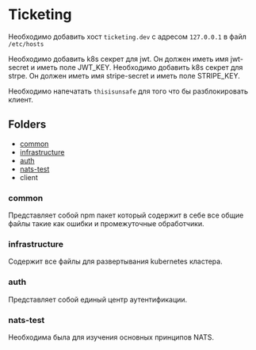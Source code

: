 # Ticketing

Необходимо добавить хост `ticketing.dev` с адресом `127.0.0.1` в файл `/etc/hosts`

Необходимо добавить k8s секрет для jwt. Он должен иметь имя jwt-secret и иметь поле JWT_KEY.
Необходимо добавить k8s секрет для strpe. Он должен иметь имя stripe-secret и иметь поле STRIPE_KEY.

Необходимо напечатать `thisisunsafe` для того что бы разблокировать клиент.

## Folders

- [common](#common)
- [infrastructure](#infrastructure)
- [auth](#auth)
- [nats-test](#nats-test)
- client

### common

Представляет собой npm пакет который содержит в себе все общие файлы такие как ошибки и промежуточные обработчики.

### infrastructure

Содержит все файлы для развертывания kubernetes кластера.

### auth

Представляет собой единый центр аутентификации.

### nats-test

Необходима была для изучения основных принципов NATS.
